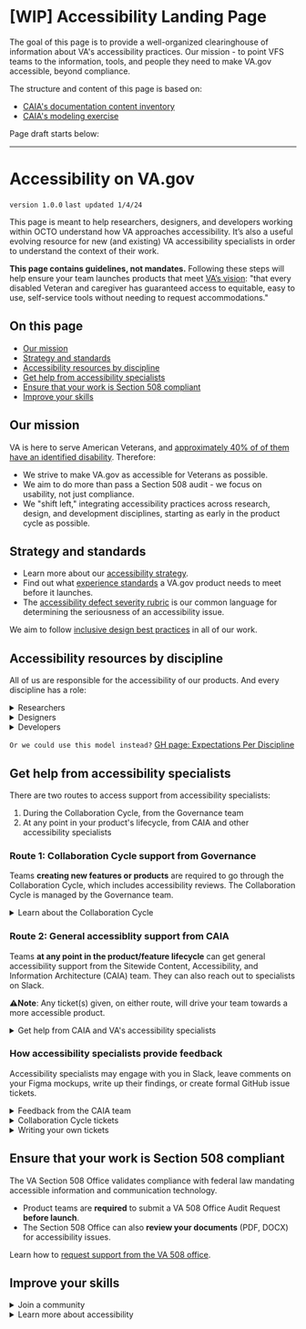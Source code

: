 # [WIP] Accessibility Landing Page

The goal of this page is to provide a well-organized clearinghouse of information about VA's accessibility practices. Our mission - to point VFS teams to the information, tools, and people they need to make VA.gov accessible, beyond compliance.

The structure and content of this page is based on:
- [CAIA's documentation content inventory](https://docs.google.com/spreadsheets/d/1YsMFmvgD4hEc93KTaTPJwvR5heHsCNgC3cwj53Eu3Ys/edit#gid=737007164)  
- [CAIA's modeling exercise](https://airtable.com/app0xn5tf3PzkmRgN/tblRWeBHtjv1iaJbf/viwXbamm2X62BkHL5?blocks=hide)

Page draft starts below:

*****

# Accessibility on VA.gov

`version 1.0.0` `last updated 1/4/24`

This page is meant to help researchers, designers, and developers working within OCTO understand how VA approaches accessibility. It’s also a useful evolving resource for new (and existing) VA accessibility specialists in order to understand the context of their work.

**This page contains guidelines, not mandates.** Following these steps will help ensure your team launches products that meet [VA’s vision](https://depo-platform-documentation.scrollhelp.site/getting-started/modernized-va-gov-accessibility-strategy#ModernizedVA.govAccessibilityStrategy-Vision): "that every disabled Veteran and caregiver has guaranteed access to equitable, easy to use, self-service tools without needing to request accommodations."

## On this page

<!-- TOC start (generated with https://github.com/derlin/bitdowntoc) -->

   - [Our mission](#our-mission)
   - [Strategy and standards](#strategy-and-standards)
   - [Accessibility resources by discipline](#accessibility-resources-by-discipline)
   - [Get help from accessibility specialists](#get-help-from-accessibility-specialists)
   - [Ensure that your work is Section 508 compliant](#ensure-that-your-work-is-section-508-compliant)
   - [Improve your skills](#improve-your-skills)

<!-- TOC end -->

## Our mission
VA is here to serve American Veterans, and [approximately 40% of of them have an identified disability](https://github.com/department-of-veterans-affairs/va.gov-team/blob/master/teams/vsa/accessibility/disability-statistics-veterans.md). Therefore:
- We strive to make VA.gov as accessible for Veterans as possible.
- We aim to do more than pass a Section 508 audit - we focus on usability, not just compliance.
- We "shift left," integrating accessibility practices across research, design, and development disciplines, starting as early in the product cycle as possible.




## Strategy and standards
- Learn more about our [accessibility strategy](https://depo-platform-documentation.scrollhelp.site/getting-started/modernized-va-gov-accessibility-strategy).
- Find out what [experience standards](https://depo-platform-documentation.scrollhelp.site/collaboration-cycle/va-gov-experience-standards) a VA.gov product needs to meet before it launches.
- The [accessibility defect severity rubric](https://depo-platform-documentation.scrollhelp.site/developer-docs/accessibility-defect-severity-rubric) is our common language for determining the seriousness of an accessibility issue.

We aim to follow [inclusive design best practices](https://github.com/department-of-veterans-affairs/va.gov-team/tree/master/teams/vsa/accessibility/learning-sessions/abc01-inclusive-design-best-practices/) in all of our work.

## Accessibility resources by discipline
All of us are responsible for the accessibility of our products. And every discipline has a role:

<details><summary>Researchers</summary>

### Resources for researchers

The best way to ensure that a product is accessible is to test it with users of assistive technology. Designing for complex needs first - like aging Veterans above the age of 55 or Veterans with disabilities - means designing for the future of **all** Veterans who age or acquire disabilities later in life. (Learn about [inclusive research practices](https://github.com/department-of-veterans-affairs/va.gov-team/blob/master/teams/vsa/accessibility/research/introduction.md).)

#### Get help
The CAIA team can support your inclusive research sessions by:
- Reviewing your research plan
- Providing technical support during sessions with assistive technology (AT) users
- Observing sessions with AT users from an accessibility point of view, and provide findings

Put in an [AT Research Support Ticket](https://github.com/department-of-veterans-affairs/va.gov-team/issues/new?assignees=coforma-terry&labels=508%2FAccessibility%2C+sitewide+CAIA%2C+sitewide+accessibility%2C+CAIA-a11y-research&projects=&template=caia-a11y-research.yaml&title=%5BCAIA+A11y+Research%5D%3A+Team+name%2C+product+name) with CAIA to get started.

#### Recruiting participants
- Use the [MVS sampling method](https://github.com/department-of-veterans-affairs/va.gov-team/blob/master/teams/vsa/accessibility/research/recruitment.md#maximum-variation-sampling) to recruit participants that use assistive technology
- Include mobile participants, or have a separate study for mobile usability testing
- Read more about [inclusive recruitment strategies](https://github.com/department-of-veterans-affairs/va.gov-team/blob/master/teams/vsa/accessibility/research/recruitment.md)

#### Preparing prototypes for assistive technology users
- Review [types of assitive technologies and how to modify your prototypes](https://depo-platform-documentation.scrollhelp.site/research-design/testing-your-prototype-with-assistive-technology-u)
- Consider [creating your prototype in CodePen](https://depo-platform-documentation.scrollhelp.site/research-design/accessible-prototyping-with-codepen) for the most accurate results

#### Research sessions
- Read VA's guide to [research with assistive technology users](https://depo-platform-documentation.scrollhelp.site/research-design/research-with-assistive-technology-users)
- Follow the [screen reader checklist](https://depo-platform-documentation.scrollhelp.site/research-design/screen-reader-checklist)
- Learn [how to be respectful of participants with disabilities](https://depo-platform-documentation.scrollhelp.site/research-design/disability-etiquette)


</details>

<details><summary>Designers</summary>

### Resources for designers

Creating visual designs with accessibility in mind will go a long way in making your end product accessible to all Veterans.

#### Apply accessibility best practices
When designing an interface, follow these best practices:
- [Provide sufficient contrast between foreground and background](https://www.w3.org/WAI/tips/designing/#provide-sufficient-contrast-between-foreground-and-background)
- [Don’t use color alone to convey information](https://www.w3.org/WAI/tips/designing/#dont-use-color-alone-to-convey-information)
- [Ensure that interactive elements are easy to identify](https://www.w3.org/WAI/tips/designing/#ensure-that-interactive-elements-are-easy-to-identify)
- [Provide clear and consistent navigation options](https://www.w3.org/WAI/tips/designing/#provide-clear-and-consistent-navigation-options)
- [Ensure that form elements include clearly associated labels](https://www.w3.org/WAI/tips/designing/#ensure-that-form-elements-include-clearly-associated-labels)
- [Provide easily identifiable feedback](https://www.w3.org/WAI/tips/designing/#provide-easily-identifiable-feedback)
- [Use headings and spacing to group related content](https://www.w3.org/WAI/tips/designing/#use-headings-and-spacing-to-group-related-content)
- [Create designs for different viewport sizes](https://www.w3.org/WAI/tips/designing/#create-designs-for-different-viewport-sizes)
- [Include image and media alternatives in your design](https://www.w3.org/WAI/tips/designing/#include-image-and-media-alternatives-in-your-design)
- [Provide controls for content that starts automatically](https://www.w3.org/WAI/tips/designing/#provide-controls-for-content-that-starts-automatically)

#### Use VA Design System components
Don't re-create the wheel! The [VA Design System ](https://design.va.gov/)(VADS) is here to help. VADS Components are well-documented and have been reviewed for accessibility issues. Whenever possible, default to using an existing component or pattern in your designs.
- [VA Design System components Sketch library](https://www.sketch.com/s/610156b6-f281-4497-81f3-64454fc72156/symbols)
- [VA Design System components Figma library](https://www.figma.com/file/afurtw4iqQe6y4gXfNfkkk/VADS-Component-Library?type=design&mode=design&t=Ld7dhuyaPcerrnPF-0)

#### Use accessibility annotations
A lot can be lost in translation when handing off your designs to a developer. Use accessibility annotations to make your intentions clear. It's especially important to annotate information that is semantically important, but not obvious on visual inspection:
- Heading levels (`H1`, `H2`, etc.)
- Anything that's using non-default styling (for example, an `H3` that's styled to look like an `H2`)
- Text that's only accessible via assistive technology - alt text, aria-labels (for example, an "Edit" link with the `aria-label` "Edit address")
- Focus management between pages or screens
- Reading order
- Tab/focus order (for interactive elements)
- Any elements requiring `aria`
- Alt text for images/icons
- `Legend` and `fieldset`, if you're creating a form

Use these kits to make your annotations:
- [VA Annotations Sketch library](https://www.sketch.com/s/aaa5c25f-6991-4aac-a6ed-d378bdff7727)
- [VA Annotations Figma library](https://www.figma.com/file/CZcnWfQOwtLqPm4WA5paYG/VADS-Annotation-Kit?type=design&node-id=415-1135&mode=design&t=Ld7dhuyaPcerrnPF-0)

#### Consider prototyping in CodePen
You'll eventually test with users of assistive technology (AT). In general, AT works best with coded prototypes. Before research begins, you should consider [creating your prototype in CodePen](https://depo-platform-documentation.scrollhelp.site/research-design/accessible-prototyping-with-codepen) for the most accurate research results.



</details>

<details><summary>Developers</summary>

### Resources for developers

Following accessibility best practices and VA's guidelines will result in more accessible products for all Veterans.

#### Apply accessibility best practices
- [Associate a label with every form control](https://www.w3.org/WAI/tips/developing/#associate-a-label-with-every-form-control)
- [Include alternative text for images](https://www.w3.org/WAI/tips/developing/#include-alternative-text-for-images)
- [Identify page language and language changes](https://www.w3.org/WAI/tips/developing/#identify-page-language-and-language-changes)
- [Use mark-up to convey meaning and structure](https://www.w3.org/WAI/tips/developing/#use-mark-up-to-convey-meaning-and-structure)
- [Help users avoid and correct mistakes](https://www.w3.org/WAI/tips/developing/#help-users-avoid-and-correct-mistakes)
- [Reflect the reading order in the code order](https://www.w3.org/WAI/tips/developing/#reflect-the-reading-order-in-the-code-order)
- [Write code that adapts to the user’s technology](https://www.w3.org/WAI/tips/developing/#write-code-that-adapts-to-the-users-technology)
- [Provide meaning for non-standard interactive elements](https://www.w3.org/WAI/tips/developing/#provide-meaning-for-non-standard-interactive-elements)
- [Ensure that all interactive elements are keyboard accessible](https://www.w3.org/WAI/tips/developing/#ensure-that-all-interactive-elements-are-keyboard-accessible)

#### Use VA Design System components
Don't re-create the wheel! If you're looking for a specific component, turn to the [VA Design System ](https://design.va.gov/) before you create something new.
- [Components](https://design.va.gov/components/): Components are interactive and non-interactive UI elements that can be grouped together or presented individually.
- [Patterns](https://design.va.gov/patterns/): Patterns are solutions and researched best practices for solving user-focused tasks and recurring user interface design problems, like multi-part web forms and progressive disclosure.
- [Templates](https://design.va.gov/templates/): Templates, or page layouts, compose components within a single page. A layout can contain multiple variations of a component depending on the context.
- [Foundational elements](https://design.va.gov/foundation/): These include colors, breakpoints, icons, typography, spacing units, and utility classes.

#### Test as you develop your product
Review the [accessibility section of VA Platform](https://depo-platform-documentation.scrollhelp.site/developer-docs/accessibility-testing) for information about TestRail, end-to-end testing with Cypress, screen reader testing, and more.

</details>

`Or we could use this model instead?` [GH page: Expectations Per Discipline](https://github.com/department-of-veterans-affairs/va.gov-team/blob/master/teams/vsa/accessibility/expectations-per-discipline.md)



## Get help from accessibility specialists


There are two routes to access support from accessibility specialists:
1. During the Collaboration Cycle, from the Governance team
2. At any point in your product's lifecycle, from CAIA and other accessibility specialists


### Route 1: Collaboration Cycle support from Governance
Teams **creating new features or products** are required to go through the Collaboration Cycle, which includes accessibility reviews. The Collaboration Cycle is managed by the Governance team.
<details><summary>Learn about the Collaboration Cycle</summary>


 <br>The Collaboration Cycle, managed by the **Platform Governance** team, is where teams who are building products/features on VA.gov get feedback and guidance on their product/feature to ensure it meets VA.gov experience standards for design, content, information architecture, quality assurance, accessibility, and research. 
 
Teams engage with the Collaboration Cycle throughout their product’s/feature’s lifecycle via three separate touchpoint meetings (Design Intent, Midpoint Review and Staging).

[Learn how the Collaboration Cycle works](https://depo-platform-documentation.scrollhelp.site/collaboration-cycle/), and [contact the Governance team](https://depo-platform-documentation.scrollhelp.site/collaboration-cycle/contact-us) with your questions.

</details>

### Route 2: General accessiblity support from CAIA
Teams **at any point in the product/feature lifecycle** can get general accessibility support from the Sitewide Content, Accessibility, and Information Architecture (CAIA) team. They can also reach out to specialists on Slack.

⚠️**Note**: Any ticket(s) given, on either route, will drive your team towards a more accessible product.

<details><summary>Get help from CAIA and VA's accessibility specialists</summary>
 <br>

The **Sitewide Content, Accessibility, and Information Architecture (CAIA)** team is here support your accessibility needs, _no matter how far along you are in the product/feature lifecycle_. 

You can reach out to CAIA whether you're in the Collaboration Cycle or not.

#### How CAIA can help
- **Evaluate** your product at any stage - from wireframe to developed code - and provide feedback and recommendations
- **Provide** screen reader tech support and accessibility-focused observations during user research sessions with users of assistive technology
- **Answer** general questions about accessibility best practices

[Check out the menu of offerings that CAIA provides](https://github.com/department-of-veterans-affairs/va.gov-team/tree/2e5a0a08bd51ae3258de4c9f37754f907e938586/teams/CAIA/accessibility#services-we-offer)

#### Get started with CAIA 🎫
- To start working with CAIA, [submit a CAIA ticket](https://depo-platform-documentation.scrollhelp.site/collaboration-cycle/sitewide-content-and-ia-intake-request) 
- Contact the team on Slack via [#sitewide-content-accessibility-ia](https://dsva.slack.com/archives/C01K37HRUAH). 

#### Other ways to contact accessibility specialists
- **Embedded accessibility specialists:** Several product teams have embedded accessibility specialists.
    - If you're on one of those teams, reach out to your specialist for help and advice.
    - If your team does not have a dedicated accessibility specialist, please submit a ticket with CAIA for support.
- **Slack**: VA accessibility specialists are available on Slack the [#accessibility-help](https://dsva.slack.com/archives/C8E985R32) channel.
    - No worries if you don't know what exactly you need.
    - Ask your question and a specialist will help you as soon as possible.
- **Office Hours**: You can also reach CAIA by attending their weekly office hours.
    - As of 12/21/2023 Office Hours are on Tuesdays at 4 PM Eastern.
    - Join via [Zoom](https://coformaco.zoom.us/j/83992174780?pwd=Tk1jZ0o3MWxLcHFMWTM1S3ZrcytqUT09).
</details>


### How accessibility specialists provide feedback

Accessibility specialists may engage with you in Slack, leave comments on your Figma mockups, write up their findings, or create formal GitHub issue tickets.

<details><summary>Feedback from the CAIA team</summary>

#### Feedback from the CAIA team
Depending on the VFS team's needs, the content, accessibility, and information architecture CAIA workstreams will work together to review products.
  
  CAIA will adjust to your needs. Depending on the product and team in question, CAIA may opt to provide feedback in the team's Slack channel, or as comments in a mockup.

For more detailed, thorough reviews, CAIA accessibility specialists will write up their findings and add them to GitHub. They'll share a link to the findings with the team via Slack and any related GitHub issue tickets. 
- **Product reviews** include existing and potential accessibility issues, and proposed solutions. In general, this is [what CAIA looks for](https://github.com/department-of-veterans-affairs/va.gov-team/blob/master/teams/shared-support/accessibility/documentation/how-we-audit.md) and [what tools CAIA uses](https://github.com/department-of-veterans-affairs/va.gov-team/blob/master/teams/shared-support/accessibility/documentation/what-accessibility-tools-we-use.md) to audit a product.
- **User research findings** include accessibility issues found during testing, participant quotes, and research synthesis from the CAIA team.

Examples:
- [Design review deliverable](https://github.com/department-of-veterans-affairs/va.gov-team/blob/master/teams/CAIA/accessibility/Deliverables/Benefits%20Disability%20Experience%20526EZ/202312-design-review.md)
- [Midpoint review deliverable](https://github.com/department-of-veterans-affairs/va.gov-team/blob/master/teams/CAIA/accessibility/Deliverables/Benefits%20Representation%20Management/2023Nov-accreditedRepAppointWidget-midpointReview.md)
- [User research findings](https://github.com/department-of-veterans-affairs/va.gov-team/blob/master/teams/CAIA/accessibility/Deliverables/Core%20Identity%20Team/2023-Aug-accessibility-findings-Identity-Core.md)
</details>

<details><summary>Collaboration Cycle tickets</summary>

#### Collaboration Cycle tickets

During a Collaboration Cycle Staging Review, accessibility specialists will review your product. If they find any accessibility issues, they’ll write a ticket for each issue that outlines:
- The issue (often with screenshots or video examples)
- A proposed solution
- The [VA experience standard](https://depo-platform-documentation.scrollhelp.site/collaboration-cycle/va-gov-experience-standards) related to the issue
- The [defect severity level](https://depo-platform-documentation.scrollhelp.site/developer-docs/Accessibility-defect-severity-rubric)

Learn more about [Staging Review Issue tickets](https://depo-platform-documentation.scrollhelp.site/collaboration-cycle/anatomy-of-a-staging-review-issue-ticket).
</details>

<details><summary>Writing your own tickets</summary>

#### Writing your own tickets

If you’re reviewing your product for accessibility issues, you can write your own tickets to keep track of your findings and close them upon completion. 

[Learn how to write good accessibility tickets](https://github.com/department-of-veterans-affairs/va.gov-team/blob/master/teams/shared-support/accessibility/documentation/how-to-write-good-accessibility-tickets.md). And here are [tickets for common accessibility issues](https://github.com/department-of-veterans-affairs/va.gov-team/tree/master/platform/accessibility/common-issues) to help you get started.

</details>

## Ensure that your work is Section 508 compliant

The VA Section 508 Office validates compliance with federal law mandating accessible information and communication technology. 
- Product teams are **required** to submit a VA 508 Office Audit Request **before launch**.
- The Section 508 Office can also **review your documents** (PDF, DOCX) for accessibility issues.

Learn how to [request support from the VA 508 office](https://depo-platform-documentation.scrollhelp.site/developer-docs/request-support-from-the-va-508-office).

## Improve your skills
<details><summary>Join a community</summary>

### A11y Champs
Accessibility Champtions ("a11y champs") is a grassroots, volunteer-led educational program. Anyone working at the VA, with access to the DSVA slack channel, can become an accessibility champion through this curriculum! [Start your A11y Champs journey.](https://github.com/department-of-veterans-affairs/va.gov-team/tree/master/teams/vsa/accessibility/a11y-champs)

### VA Trauma Community
Rhe VA trauma community is a grassroots, volunteer led multi-disciplinary community focused on maturing our approach to trauma from facilitating research to caring for practitioners. [Learn more about the Trauma Community.](https://github.com/department-of-veterans-affairs/va.gov-team/tree/master/teams/shared-support/trauma)

</details>
<details><summary>Learn more about accessibility</summary>

### Cognitive issues / Traumatic Brain Injury (TBI)
- [Cognitive considerations](https://github.com/department-of-veterans-affairs/va.gov-team/tree/master/teams/vsa/accessibility/learning-sessions/abc03-cognitive-considerations)
- How to design for Veterans with [Traumatic Brain Injuries](https://vfs.atlassian.net/wiki/spaces/ACP/pages/2177892586/Traumatic+Brain+Injury+TBI)

### Technical considerations
- [Buttons vs links](https://docs.google.com/presentation/d/1hv7kENiPuXGcZDwQSM5hItnbyXezu4nY9lFksMQpSK4/edit#slide=id.ge8045de9aa_0_0)
- [Focus management](https://docs.google.com/presentation/d/1XSy61Hhh3SFic_3fS_DotQ_QfPbTEKeuVIE7gH2O4aI/edit#slide=id.g100cc953fd1_0_0) and [focus tracking](https://vfs.atlassian.net/wiki/spaces/ACP/pages/2206531715/Focus+Tracking) `these might be too duplicative??`
- [Headings](https://docs.google.com/presentation/d/1iYnPVPYzPsESY2miDtNhg3aEtve9IEnr8_TuEevInZA/edit?usp=sharing)
- [Links](https://docs.google.com/presentation/d/14AwUoFOg_Ix1Txl9oePtPD1ntOpylBWwBJMYq9f5vmo/edit?usp=sharing)
- [Live regions](https://docs.google.com/presentation/d/1-r6xRByAcqF4AiHTh6ffZ7GmoWZevjiwkjjcLp3K52k/edit?usp=sharing)

### Assistive technology
- [Getting started with keyboard navigation and screen readers](https://github.com/department-of-veterans-affairs/va.gov-team/tree/master/teams/vsa/accessibility/learning-sessions/abc02-getting-started-with-keyboard-navigation-and-screen-readers)
- [Testing with assistive technology users](https://depo-platform-documentation.scrollhelp.site/research-design/testing-your-prototype-with-assistive-technology-u)
</details>
